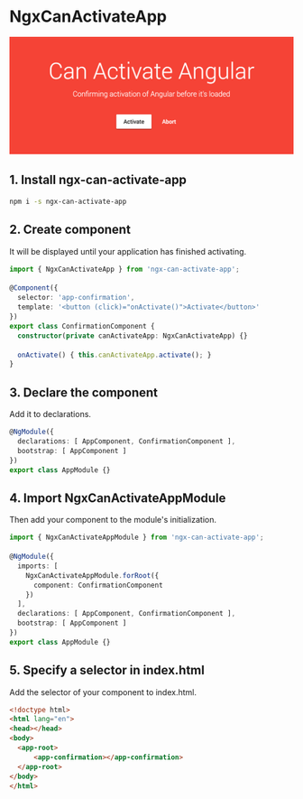 # NgxCanActivateApp

[![Can Activate Angular](https://raw.githubusercontent.com/IndigoSoft/ngx-can-activate-app/master/media/preview.png)](https://ngx-can-activate-app-demo.stackblitz.io/)


## 1. Install ngx-can-activate-app

```bash
npm i -s ngx-can-activate-app
```


## 2. Create component

It will be displayed until your application has finished activating.

```typescript
import { NgxCanActivateApp } from 'ngx-can-activate-app';

@Component({
  selector: 'app-confirmation',
  template: '<button (click)="onActivate()">Activate</button>'
})
export class ConfirmationComponent {
  constructor(private canActivateApp: NgxCanActivateApp) {}

  onActivate() { this.canActivateApp.activate(); }
}
```

## 3. Declare the component

Add it to declarations.

```typescript
@NgModule({
  declarations: [ AppComponent, ConfirmationComponent ],
  bootstrap: [ AppComponent ]
})
export class AppModule {}
```

## 4. Import NgxCanActivateAppModule

Then add your component to the module's initialization.

```typescript
import { NgxCanActivateAppModule } from 'ngx-can-activate-app';

@NgModule({
  imports: [
    NgxCanActivateAppModule.forRoot({
      component: ConfirmationComponent
    })
  ],
  declarations: [ AppComponent, ConfirmationComponent ],
  bootstrap: [ AppComponent ]
})
export class AppModule {}
```

## 5. Specify a selector in index.html

Add the selector of your component to index.html.

```html
<!doctype html>
<html lang="en">
<head></head>
<body>
  <app-root>
      <app-confirmation></app-confirmation>
  </app-root>
</body>
</html>
```

